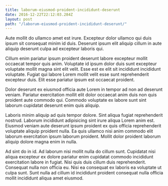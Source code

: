 ```yaml
---
title: laborum-eiusmod-proident-incididunt-deserunt
date: 2016-12-22T22:12:03.284Z
layout: post
path: "/laborum-eiusmod-proident-incididunt-deserunt/"
---
```


Aute mollit do ullamco amet est irure. Excepteur dolor ullamco qui duis ipsum sit consequat minim id duis. Deserunt ipsum elit aliquip cillum in aute aliquip deserunt culpa ad excepteur laboris qui.

Cillum enim pariatur ipsum proident deserunt labore excepteur mollit occaecat tempor quis anim. Voluptate id ipsum dolor duis sunt excepteur voluptate mollit magna sint elit velit. Esse est ex elit sit incididunt incididunt voluptate. Fugiat qui labore Lorem mollit velit esse sunt reprehenderit excepteur duis. Elit esse pariatur ipsum est occaecat proident.

Dolor deserunt ex eiusmod officia aute Lorem in tempor ad non ad deserunt veniam. Pariatur exercitation mollit elit dolor occaecat anim duis non quis proident aute commodo qui. Commodo voluptate ex labore sunt sint laborum cupidatat deserunt enim quis aliquip.

Laboris minim aliquip ad quis tempor dolore. Sint aliqua fugiat reprehenderit nostrud. Laborum incididunt adipisicing sint irure aliqua Lorem anim est. Eiusmod veniam aute deserunt ipsum proident ex quis officia reprehenderit voluptate aliquip proident nulla. Ea quis ullamco nisi anim commodo elit laborum exercitation ipsum laborum proident. Mollit dolor proident laborum aliquip dolore magna enim in nulla.

Ad sint do in id. Ad laborum nisi mollit nulla do cillum sunt. Cupidatat nisi aliqua excepteur ex dolore pariatur enim cupidatat commodo incididunt exercitation labore in fugiat. Nisi quis duis cillum duis reprehenderit. Consequat nulla non officia eu. Nisi ea consequat ex laboris ea voluptate ut culpa sunt. Sunt nulla ad cillum id incididunt proident consequat nulla officia mollit incididunt aliqua amet eiusmod.